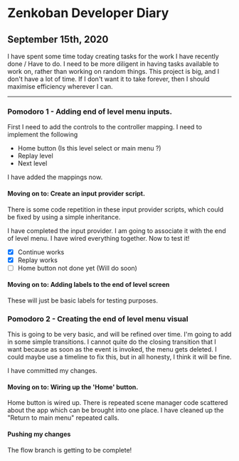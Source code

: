 # Zenkoban Developer Diary
## September 15th, 2020

I have spent some time today creating tasks for the work I have recently done / Have to do. I need to be more diligent in having tasks available to work on, rather than working on random things. This project is big, and I don't have a lot of time. If I don't want it to take forever, then I should maximise efficiency wherever I can.

---

### Pomodoro 1 - Adding end of level menu inputs.

First I need to add the controls to the controller mapping.
I need to implement the following
  * Home button (Is this level select or main menu ?)
  * Replay level
  * Next level

I have added the mappings now.

#### Moving on to: Create an input provider script.

There is some code repetition in these input provider scripts, which could be fixed by using
a simple inheritance.

I have completed the input provider. I am going to associate it with the end of level menu.
I have wired everything together. Now to test it!

- [x] Continue works
- [x] Replay works
- [ ] Home button not done yet (Will do soon)

#### Moving on to: Adding labels to the end of level screen

These will just be basic labels for testing purposes.

### Pomodoro 2 - Creating the end of level menu visual

This is going to be very basic, and will be refined over time.
I'm going to add in some simple transitions.
I cannot quite do the closing transition that I want because as soon as the event is invoked,
the menu gets deleted. I could maybe use a timeline to fix this, but in all honesty, I think it will be fine.

I have committed my changes.

#### Moving on to: Wiring up the 'Home' button.

Home button is wired up. There is repeated scene manager code scattered about the app which
can be brought into one place.
I have cleaned up the "Return to main menu" repeated calls.

#### Pushing my changes

The flow branch is getting to be complete!
